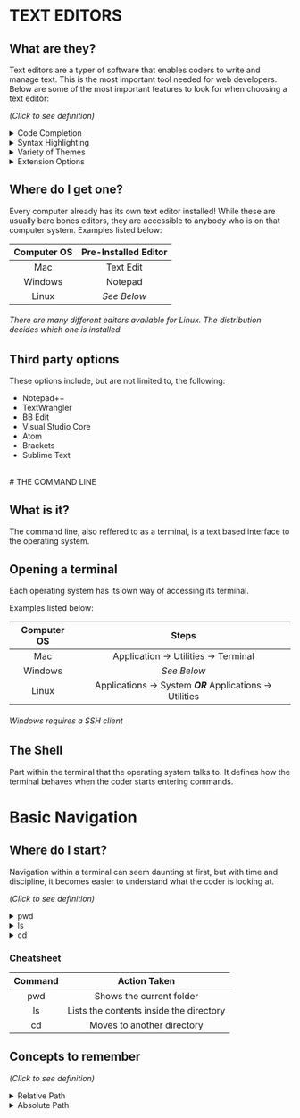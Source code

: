 # TEXT EDITORS

## What are they?

Text editors are a typer of software that enables coders to write and manage text. This is the most important tool needed for web developers.
Below are some of the most important features to look for when choosing a text editor:

*(Click to see definition)*

<details>
<summary>Code Completion</summary>
<p>
A feature that helps assist in coding by displying real time options depending on the code your writing. This can save time and avoid the possibility of typos
</p>
</details>

<details>
<summary>Syntax Highlighting</summary>
<p>
A feature that colorizes the text you write to make it more noticable. Certain types of code can be different than others which can help in discovering errors 
</p>
</details>

<details>
<summary>Variety of Themes</summary>
<p>
A feature that allows the coder to customize the look of the software they are using. This could be background color, text color, or even other aspects of the software
</p>
</details>

<details>
<summary>Extension Options</summary>
<p>
A feature that allows the software to connect with other softwares outside of itself. This allows access to "plugins" which basically improves your current software by giving it additional tools
</p>
</details>

## Where do I get one?

Every computer already has its own text editor installed! While these are usually bare bones editors, they are accessible to anybody who is on that computer system.
Examples listed below:

| Computer OS | Pre-Installed Editor |
|    :---:    |         :---:        |
| Mac         | Text Edit            |
| Windows     | Notepad              |
| Linux       | *See Below*          |


###### There are many different editors available for Linux. The distribution decides which one is installed.


## Third party options

These options include, but are not limited to, the following:

- Notepad++
- TextWrangler
- BB Edit
- Visual Studio Core
- Atom
- Brackets
- Sublime Text

<br>
# THE COMMAND LINE

## What is it?

The command line, also reffered to as a terminal, is a text based interface to the operating system.


## Opening a terminal 

Each operating system has its own way of accessing its terminal.

Examples listed below:

| Computer OS |                          Steps                            |
|    :---:    |                          :---:                            |
| Mac         | Application -> Utilities -> Terminal                      |
| Windows     | *See Below*                                               |
| Linux       | Applications -> System ***OR*** Applications -> Utilities |


###### Windows requires a SSH client


## The Shell

Part within the terminal that the operating system talks to. It defines how the terminal behaves when the coder starts entering commands.


# Basic Navigation

## Where do I start?

Navigation within a terminal can seem daunting at first, but with time and discipline, it becomes easier to understand what the coder is looking at.

*(Click to see definition)*

<details>
<summary>pwd</summary>
<br>
Print Working Directory
</details>

<details>
<summary>ls</summary>
<br>
List
</details>
  
<details>
<summary>cd</summary>
<br>
Change Directory
</details> 


### Cheatsheet

| Command |               Action Taken              |
|  :---:  |                  :---:                  |
| pwd     | Shows the current folder                |
| ls      | Lists the contents inside the directory |
| cd      | Moves to another directory              |


## Concepts to remember

*(Click to see definition)*

<details>
<summary>Relative Path</summary>
<br>
File or directory location that reflects where the coder currently resides in that file system
</details>

<details>
<summary>Absolute Path</summary>
<br>
File or directory location in relation to the file systems root
</details>
